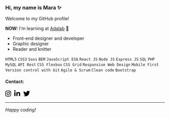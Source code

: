 ### Hi, my name is Mara ✨

Welcome to my GitHub profile!

**NOW:** I'm learning at [Adalab](https://adalab.es/) 💜

- Front-end designer and developer
- Graphic designer
- Reader and knitter

`HTML5` `CSS3` `Sass` `BEM` `JavaScript ES6` `React JS` `Node JS` `Espress JS` `SQL` `PHP` `MySQL` `API Rest` `CSS Flexbox` `CSS Grid` `Responsive Web Design` `Mobile First` `Version control with Git` `Agile & Scrum` `Clean code` `Bootstrap`

#### Contact:

<a href="https://www.instagram.com/maranhaknits"><img src="./images/instagram.svg" height="21px" /><img src="./images/10x10.png" /></a><a href="https://www.linkedin.com/in/mararochafernandez"><img src="./images/linkedin.svg" height="21px" /><img src="./images/10x10.png" /></a><a href="https://twitter.com/maranhaknits"><img src="./images/twitter.svg" height="21px" /></a>

---

_Happy coding!_
